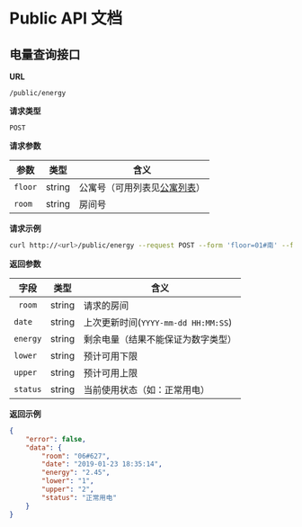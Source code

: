 # Public API 文档

## 电量查询接口

**URL**

`/public/energy`

**请求类型**

`POST`

**请求参数**

| 参数    | 类型   | 含义                                          |
| ------- | ------ | --------------------------------------------- |
| `floor` | string | 公寓号（可用列表见[公寓列表](floor_list.md)） |
| `room`  | string | 房间号                                        |

**请求示例**

```bash
curl http://<url>/public/energy --request POST --form 'floor=01#南' --form 'room=101'
```

**返回参数**

| 字段     | 类型   | 含义                                |
| -------- | ------ | ----------------------------------- |
| ` room`  | string | 请求的房间                          |
| `date`   | string | 上次更新时间(`YYYY-mm-dd HH:MM:SS`) |
| `energy` | string | 剩余电量（结果不能保证为数字类型）  |
| `lower`  | string | 预计可用下限                        |
| `upper`  | string | 预计可用上限                        |
| `status` | string | 当前使用状态（如：正常用电）        |

**返回示例**

```json
{
    "error": false,
    "data": {
        "room": "06#627",
        "date": "2019-01-23 18:35:14",
        "energy": "2.45",
        "lower": "1",
        "upper": "2",
        "status": "正常用电"
    }
}
```

